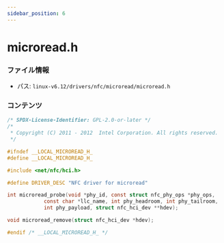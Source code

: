 ```yaml
---
sidebar_position: 6
---
```

# microread.h

### ファイル情報

- パス: `linux-v6.12/drivers/nfc/microread/microread.h`

### コンテンツ

```h
/* SPDX-License-Identifier: GPL-2.0-or-later */
/*
 * Copyright (C) 2011 - 2012  Intel Corporation. All rights reserved.
 */

#ifndef __LOCAL_MICROREAD_H_
#define __LOCAL_MICROREAD_H_

#include <net/nfc/hci.h>

#define DRIVER_DESC "NFC driver for microread"

int microread_probe(void *phy_id, const struct nfc_phy_ops *phy_ops,
		    const char *llc_name, int phy_headroom, int phy_tailroom,
		    int phy_payload, struct nfc_hci_dev **hdev);

void microread_remove(struct nfc_hci_dev *hdev);

#endif /* __LOCAL_MICROREAD_H_ */

```
